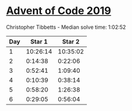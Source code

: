 # [Advent of Code 2019](https://adventofcode.com/2019)
Christopher Tibbetts - Median solve time: 1:02:52

| Day | Star 1 | Star 2 |
| --- | --- | --- |
| 1 | 10:26:14 | 10:35:02 |
| 2 | 0:14:38 | 0:22:06 |
| 3 | 0:52:41 | 1:09:40 |
| 4 | 0:10:39 | 0:38:14 |
| 5 | 0:58:20 | 1:26:38 |
| 6 | 0:29:05 | 0:56:04 |
